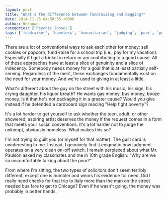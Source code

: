 ```yaml
---
layout: post
title: "What's the difference between fundraising and begging?"
date: 2014-11-25 04:50:55 +0000
author: Unknown
categories: ['Psychic lenses']
tags: ['fundraiser', 'homeless', 'humanitarian', 'judging', 'poor', 'poverty']
---
```


There are a lot of conventional ways to ask each other for money: sell cookies or popcorn, fund-raise for a school trip (i.e., pay for my vacation). Especially if I get a trinket in return or am contributing to a good cause. All of these approaches have at least a slice of genuinity and a slice of indecency. Somebody needs money for a goal that is at least partially self-serving. Regardless of the merit, these exchanges fundamentally exist on the need for your money. And we're used to giving in at least a little.

What's different about the guy on the street with his music, his sign, his crying daughter, his liquor breath? He wants gas money, bus money, booze money. Is it that he's not packaging it in a greater cause? Would you give instead if he defended a cardboard sign reading "Help fight poverty"?

It's a lot harder to get yourself to ask whether the teen, adult, or other showered, aspiring artist deserves the money if the request comes in a form that meets your social conventions. It's a lot harder not to judge the unkempt, obviously homeless. What makes this so?

I'm not trying to guilt you (or myself for that matter). The guilt card is uninteresting to me. Instead, I genuinely find it enigmatic how judgment operates on a very clean on-off switch. I remain perplexed about what Mr. Paulson asked my classmates and me in 10th grade English: "Why are we so uncomfortable talking about the poor?"

From where I'm sitting, the two types of solicitors don't seem terribly different, except one is humbler and wears his evidence for need. Did I really need checks for that trip to Italy more than the man on the street needed bus fare to get to Chicago? Even if he wasn't going, the money was probably in better hands.